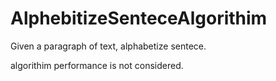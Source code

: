 # AlphebitizeSenteceAlgorithim
Given a paragraph of text, alphabetize sentece. 

algorithim performance is not considered. 
